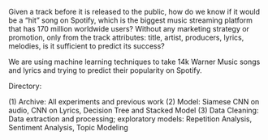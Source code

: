 Given a track before it is released to the public, how do we know if it would be a “hit” song on Spotify, which is the biggest music streaming platform that has 170 million worldwide users? Without any marketing strategy or promotion, only from the track attributes: title, artist, producers, lyrics, melodies, is it sufficient to predict its success? 

We are using machine learning techniques to take 14k Warner Music songs and lyrics and trying to predict their popularity on Spotify.

Directory:

(1) Archive: All experiments and previous work
(2) Model: Siamese CNN on audio, CNN on Lyrics, Decision Tree and Stacked Model
(3) Data Cleaning: Data extraction and processing; exploratory models: Repetition Analysis, Sentiment Analysis, Topic Modeling
